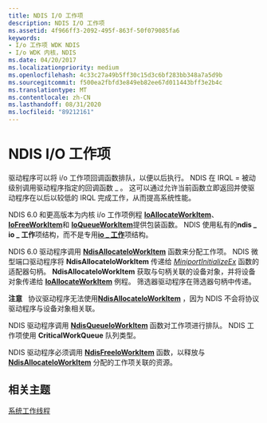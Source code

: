 ```yaml
---
title: NDIS I/O 工作项
description: NDIS I/O 工作项
ms.assetid: 4f966ff3-2092-495f-863f-50f079085fa6
keywords:
- I/o 工作项 WDK NDIS
- I/o WDK 内核，NDIS
ms.date: 04/20/2017
ms.localizationpriority: medium
ms.openlocfilehash: 4c33c27a49b5ff30c15d3c6bf283bb348a7a5d9b
ms.sourcegitcommit: f500ea2fbfd3e849eb82ee67d011443bff3e2b4c
ms.translationtype: MT
ms.contentlocale: zh-CN
ms.lasthandoff: 08/31/2020
ms.locfileid: "89212161"
---
```

# <a name="ndis-io-work-items"></a>NDIS I/O 工作项





驱动程序可以将 i/o 工作项回调函数排队，以便以后执行。 NDIS 在 IRQL = 被动级别调用驱动程序指定的回调函数 \_ 。 这可以通过允许当前函数立即返回并使驱动程序在以后以较低的 IRQL 完成工作，从而提高系统性能。

NDIS 6.0 和更高版本为内核 i/o 工作项例程 [**IoAllocateWorkItem**](/windows-hardware/drivers/ddi/wdm/nf-wdm-ioallocateworkitem)、 [**IoFreeWorkItem**](/windows-hardware/drivers/ddi/wdm/nf-wdm-iofreeworkitem)和 [**IoQueueWorkItem**](/windows-hardware/drivers/ddi/wdm/nf-wdm-ioqueueworkitem)提供包装函数。 NDIS 使用私有的**ndis \_ io \_ 工作**项结构，而不是专用[**io \_ 工作**](../kernel/eprocess.md)项结构。

NDIS 6.0 驱动程序调用 [**NdisAllocateIoWorkItem**](/windows-hardware/drivers/ddi/ndis/nf-ndis-ndisallocateioworkitem) 函数来分配工作项。 NDIS 微型端口驱动程序将 **NdisAllocateIoWorkItem** 传递给 [*MiniportInitializeEx*](/windows-hardware/drivers/ddi/ndis/nc-ndis-miniport_initialize) 函数的适配器句柄。 **NdisAllocateIoWorkItem** 获取与句柄关联的设备对象，并将设备对象传递给 [**IoAllocateWorkItem**](/windows-hardware/drivers/ddi/wdm/nf-wdm-ioallocateworkitem) 例程。 筛选器驱动程序在筛选器句柄中传递。

**注意**   协议驱动程序无法使用[**NdisAllocateIoWorkItem**](/windows-hardware/drivers/ddi/ndis/nf-ndis-ndisallocateioworkitem) ，因为 NDIS 不会将协议驱动程序与设备对象相关联。

 

NDIS 驱动程序调用 [**NdisQueueIoWorkItem**](/windows-hardware/drivers/ddi/ndis/nf-ndis-ndisqueueioworkitem) 函数对工作项进行排队。 NDIS 工作项使用 **CriticalWorkQueue** 队列类型。

NDIS 驱动程序必须调用 [**NdisFreeIoWorkItem**](/windows-hardware/drivers/ddi/ndis/nf-ndis-ndisfreeioworkitem) 函数，以释放与 [**NdisAllocateIoWorkItem**](/windows-hardware/drivers/ddi/ndis/nf-ndis-ndisallocateioworkitem) 分配的工作项关联的资源。

## <a name="related-topics"></a>相关主题


[系统工作线程](../kernel/system-worker-threads.md)

 

